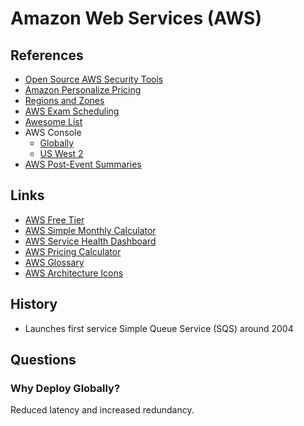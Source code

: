# Amazon Web Services (AWS)

<!--
https://app.pluralsight.com/roleiq/roles/7650da31-d0c8-44a5-997f-5904774ff72c

https://youtube.com/watch?v=xCc9xk8LPTo
https://youtube.com/watch?v=YKT9bWvy_PI

ACKQueue

https://linkedin.com/learning/paths/prepare-for-the-aws-certified-cloud-practitioner-exam
https://linkedin.com/learning/paths/become-an-aws-data-and-devops-specialist
https://linkedin.com/learning/paths/prepare-for-aws-devops-engineer-professional-certification
https://linkedin.com/learning/paths/prepare-for-aws-sysops-administrator-certification

https://app.pluralsight.com/search/?q=aws%20certified&type=path&m_sort=relevance&query_id=4364f4ab-a8d6-4533-9340-582d9d55d691&source=user_typed

https://app.pluralsight.com/library/courses/aws-system-admin-fundamentals/table-of-contents

https://linkedin.com/learning/aws-essential-training-for-developers/what-is-the-best-way-to-use-aws

https://linkedin.com/learning/aws-administration-security-fundamentals/fundamentals-of-aws-security

https://linkedin.com/learning/aws-deploying-and-provisioning/aws-deploying-and-provisioning
https://linkedin.com/learning/aws-automation-and-optimization/automation-and-optimization-in-aws
https://linkedin.com/learning/aws-high-availability/aws-and-high-availability
https://linkedin.com/learning/aws-networking/aws-networking-overview
https://linkedin.com/learning/aws-monitoring-and-reporting/welcome
https://linkedin.com/learning/aws-for-devops-high-availability-and-elasticity/welcome
https://linkedin.com/learning/aws-for-devops-monitoring-metrics-and-logging/welcome

https://linkedin.com/learning/aws-and-react-creating-full-stack-apps/full-stack-react-development-on-aws
https://linkedin.com/learning/creating-a-serverless-application-using-react-in-aws/2392677

https://linkedin.com/learning/cloud-native-projects-aws-serverless/flexibility-with-lambda
https://linkedin.com/learning/advanced-kubernetes-1-core-concepts/exploring-the-kubernetes-architecture
https://linkedin.com/learning/aws-high-availability/aws-and-high-availability

Transactions Per Second (TPS)
-->

## References

- [Open Source AWS Security Tools](https://asecure.cloud/tools/)
- [Amazon Personalize Pricing](https://aws.amazon.com/personalize/pricing/)
- [Regions and Zones](https://docs.aws.amazon.com/AWSEC2/latest/UserGuide/using-regions-availability-zones.html)
- [AWS Exam Scheduling](https://certmetrics.com/amazon/candidate/exam_scheduling.aspx)
- [Awesome List](https://github.com/donnemartin/awesome-aws)
- AWS Console
  - [Globally](https://console.aws.amazon.com/)
  - [US West 2](https://us-west-2.console.aws.amazon.com/)
- [AWS Post-Event Summaries](https://aws.amazon.com/premiumsupport/technology/pes/)

## Links

- [AWS Free Tier](https://aws.amazon.com/free/)
- [AWS Simple Monthly Calculator](https://calculator.s3.amazonaws.com/index.html)
- [AWS Service Health Dashboard](https://status.aws.amazon.com/)
- [AWS Pricing Calculator](https://calculator.aws/#/)
- [AWS Glossary](https://docs.aws.amazon.com/general/latest/gr/glos-chap.html)
- [AWS Architecture Icons](https://aws.amazon.com/architecture/icons/)

## History

- Launches first service Simple Queue Service (SQS) around 2004

## Questions

### Why Deploy Globally?

Reduced latency and increased redundancy.

<!--
## Interview

https://youtube.com/watch?v=HoXEyXIf6_U
https://youtube.com/watch?v=cp108MhVEI0
-->
